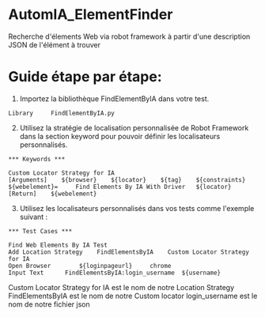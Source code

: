 # AutomIA_ElementFinder
Recherche d'élements Web via robot framework à partir d'une description JSON de l'élément à trouver


# Guide étape par étape:

1. Importez la bibliothèque FindElementByIA dans votre test.

```robot
Library     FindElementByIA.py
```
2. Utilisez la stratégie de localisation personnalisée de Robot Framework dans la section keyword pour pouvoir définir les localisateurs personnalisés.

```robot
*** Keywords ***

Custom Locator Strategy for IA
[Arguments]    ${browser}    ${locator}    ${tag}    ${constraints}
${webelement}=     Find Elements By IA With Driver   ${locator}
[Return]    ${webelement}
```

3. Utilisez les localisateurs personnalisés dans vos tests comme l'exemple suivant :

```robot
*** Test Cases ***

Find Web Elements By IA Test
Add Location Strategy    FindElementsByIA    Custom Locator Strategy for IA
Open Browser        ${loginpageurl}     chrome
Input Text      FindElementsByIA:login_username  ${username}
```
Custom Locator Strategy for IA est le nom de notre Location Strategy
FindElementsByIA est le nom de notre Custom locator
login_username est le nom de notre fichier json
